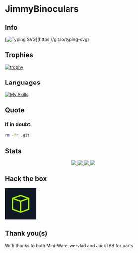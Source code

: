 # JimmyBinoculars

## Info
[![Typing SVG](https://readme-typing-svg.demolab.com?font=Fira+Code&duration=3000&pause=500&color=001FD4&multiline=true&width=435&height=90&lines=Hi%2C+I+am+JimmyBinoculars!;I+occasionally+writes+good;+code.)](https://git.io/typing-svg)

## Trophies
[![trophy](https://github-profile-trophy.vercel.app/?username=JimmyBinoculars&theme=onedark)](https://github.com/ryo-ma/github-profile-trophy)

## Languages
[![My Skills](https://skills.thijs.gg/icons?i=html,css,js,jquery,cpp,cs,git,md,py,react,unity,nodejs,nextjs,asm)](https://skills.thijs.gg)

## Quote
### If in doubt:
```sh
rm -fr .git
```

## Stats
 <p align="center"> 
   <a href="https://github.com/JimmyBinoculars"> 
     <img src="http://github-profile-summary-cards.vercel.app/api/cards/profile-details?username=JimmyBinoculars&theme=transparent" /> 
   </a> 
   <a href="https://github.com/JimmyBinoculars"> 
     <img src="https://github-readme-streak-stats.herokuapp.com/?user=JimmyBinoculars&hide_border=true&card_width=338&theme=transparent" /> 
   </a> 
   <a href="https://github.com/JimmyBinoculars"> 
     <img src="http://github-profile-summary-cards.vercel.app/api/cards/stats?username=JimmyBinoculars&theme=transparent" /> 
   </a> 
   <a href="https://github.com/JimmyBinoculars"> 
    <img src="https://github-readme-stats.vercel.app/api/top-langs/?username=JimmyBinoculars&theme=transparent" />
   </a> 
 </p> 

## Hack the box
[![HTB](https://raw.githubusercontent.com/Mini-Ware/Mini-Ware/main/static/htb.jpg)](https://app.hackthebox.com/profile/1508972)
## Thank you(s)
With thanks to both Mini-Ware, wervlad and JackTBB for parts
<!--Thanks Mini-Ware!-->
